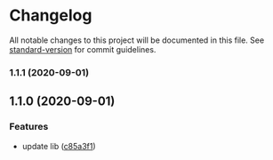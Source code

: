 # Changelog

All notable changes to this project will be documented in this file. See [standard-version](https://github.com/conventional-changelog/standard-version) for commit guidelines.

### 1.1.1 (2020-09-01)

## 1.1.0 (2020-09-01)


### Features

* update lib ([c85a3f1](https://github.com/pawgame/hooks/commit/c85a3f133de54b60bacfaf84cd3a57b0c969af64))

